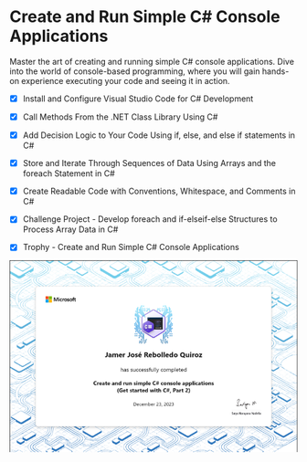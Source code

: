 # Create and Run Simple C# Console Applications

Master the art of creating and running simple C# console applications. Dive into
the world of console-based programming, where you will gain hands-on experience
executing your code and seeing it in action.

- [X] Install and Configure Visual Studio Code for C# Development

- [X] Call Methods From the .NET Class Library Using C#

- [X] Add Decision Logic to Your Code Using if, else, and else if statements
  in C#

- [X] Store and Iterate Through Sequences of Data Using Arrays and the foreach
  Statement in C#

- [X] Create Readable Code with Conventions, Whitespace, and Comments in C#

- [X] Challenge Project - Develop foreach and if-elseif-else Structures to Process Array Data in C#

- [X] Trophy - Create and Run Simple C# Console Applications

![Create and Run Simple C# Console Applications](../imgs/trophies/2.png)

